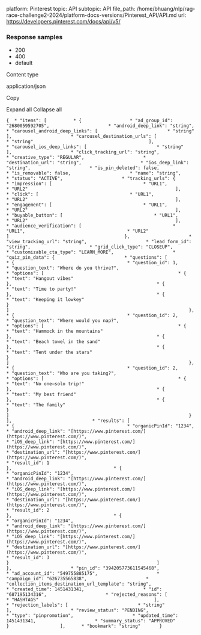 platform: Pinterest
topic: API
subtopic: API
file_path: /home/bhuang/nlp/rag-race-challenge2-2024/platform-docs-versions/Pinterest_API/API.md
url: https://developers.pinterest.com/docs/api/v5/


### Response samples

* 200
* 400
* default

Content type

application/json

Copy

Expand all Collapse all

`{  * "items": [          * {                  * "ad_group_id": "2680059592705",                      * "android_deep_link": "string",                      * "carousel_android_deep_links": [                          * "string"                                           ],                      * "carousel_destination_urls": [                          * "string"                                           ],                      * "carousel_ios_deep_links": [                          * "string"                                           ],                      * "click_tracking_url": "string",                      * "creative_type": "REGULAR",                      * "destination_url": "string",                      * "ios_deep_link": "string",                      * "is_pin_deleted": false,                      * "is_removable": false,                      * "name": "string",                      * "status": "ACTIVE",                      * "tracking_urls": {                          * "impression": [                                  * "URL1",                                      * "URL2"                                                       ],                              * "click": [                                  * "URL1",                                      * "URL2"                                                       ],                              * "engagement": [                                  * "URL1",                                      * "URL2"                                                       ],                              * "buyable_button": [                                  * "URL1",                                      * "URL2"                                                       ],                              * "audience_verification": [                                  * "URL1",                                      * "URL2"                                                       ]                                           },                      * "view_tracking_url": "string",                      * "lead_form_id": "string",                      * "grid_click_type": "CLOSEUP",                      * "customizable_cta_type": "LEARN_MORE",                      * "quiz_pin_data": {                          * "questions": [                                  * {                                          * "question_id": 1,                                              * "question_text": "Where do you thrive?",                                              * "options": [                                                  * {                                                          * "text": "Hangout vibes"                                                                                           },                                                      * {                                                          * "text": "Time to party!"                                                                                           },                                                      * {                                                          * "text": "Keeping it lowkey"                                                                                           }                                                                               ]                                                                   },                                      * {                                          * "question_id": 2,                                              * "question_text": "Where would you nap?",                                              * "options": [                                                  * {                                                          * "text": "Hammock in the mountains"                                                                                           },                                                      * {                                                          * "text": "Beach towel in the sand"                                                                                           },                                                      * {                                                          * "text": "Tent under the stars"                                                                                           }                                                                               ]                                                                   },                                      * {                                          * "question_id": 2,                                              * "question_text": "Who are you taking?",                                              * "options": [                                                  * {                                                          * "text": "No one—solo trip!"                                                                                           },                                                      * {                                                          * "text": "My best friend"                                                                                           },                                                      * {                                                          * "text": "The family"                                                                                           }                                                                               ]                                                                   }                                                       ],                              * "results": [                                  * {                                          * "organicPinId": "1234",                                              * "android_deep_link": "[https://www.pinterest.com/](https://www.pinterest.com/)",                                              * "iOS_deep_link": "[https://www.pinterest.com/](https://www.pinterest.com/)",                                              * "destination_url": "[https://www.pinterest.com/](https://www.pinterest.com/)",                                              * "result_id": 1                                                                   },                                      * {                                          * "organicPinId": "1234",                                              * "android_deep_link": "[https://www.pinterest.com/](https://www.pinterest.com/)",                                              * "iOS_deep_link": "[https://www.pinterest.com/](https://www.pinterest.com/)",                                              * "destination_url": "[https://www.pinterest.com/](https://www.pinterest.com/)",                                              * "result_id": 2                                                                   },                                      * {                                          * "organicPinId": "1234",                                              * "android_deep_link": "[https://www.pinterest.com/](https://www.pinterest.com/)",                                              * "iOS_deep_link": "[https://www.pinterest.com/](https://www.pinterest.com/)",                                              * "destination_url": "[https://www.pinterest.com/](https://www.pinterest.com/)",                                              * "result_id": 3                                                                   }                                                       ]                                           },                      * "pin_id": "394205773611545468",                      * "ad_account_id": "549755885175",                      * "campaign_id": "626735565838",                      * "collection_items_destination_url_template": "string",                      * "created_time": 1451431341,                      * "id": "687195134316",                      * "rejected_reasons": [                          * "HASHTAGS"                                           ],                      * "rejection_labels": [                          * "string"                                           ],                      * "review_status": "PENDING",                      * "type": "pinpromotion",                      * "updated_time": 1451431341,                      * "summary_status": "APPROVED"                               }                   ],      * "bookmark": "string"       }`